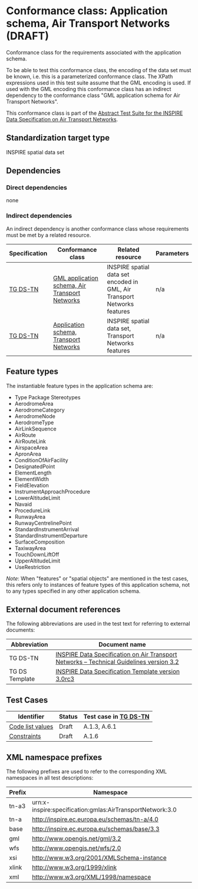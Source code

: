 # Conformance class: Application schema, Air Transport Networks (DRAFT)

Conformance class for the requirements associated with the application schema. 

To be able to test this conformance class, the encoding of the data set must be known, i.e. this is a parameterized conformance class. The XPath expressions used in this test suite assume that the GML encoding is used. If used with the GML encoding this conformance class has an indirect dependency to the conformance class "GML application schema for Air Transport Networks".

This conformance class is part of the [Abstract Test Suite for the INSPIRE Data Specification on Air Transport Networks](http://inspire.ec.europa.eu/id/ats/data-tn/3.2).

## Standardization target type

INSPIRE spatial data set

## Dependencies

### Direct dependencies

none

### Indirect dependencies

An indirect dependency is another conformance class whose requirements must be met by a related resource.

| Specification | Conformance class | Related resource | Parameters |
| ------------- | ----------------- | ---------------- | ---------- |
| [TG DS-TN](http://inspire.ec.europa.eu/id/ats/data-tn/3.2/tn-a-as/README#ref_TG_DS_TN) | [GML application schema, Air Transport Networks](http://inspire.ec.europa.eu/id/ats/data-tn/3.2/tn-gml) | INSPIRE spatial data set encoded in GML, Air Transport Networks features | n/a |
| [TG DS-TN](http://inspire.ec.europa.eu/id/ats/data-tn/3.2/tn-a-as/README#ref_TG_DS_TN) | [Application schema, Transport Networks](http://inspire.ec.europa.eu/id/ats/data-tn/3.2/tn-as) | INSPIRE spatial data set, Transport Networks features | n/a |
 
## Feature types <a name="feature-types"></a>

The instantiable feature types in the application schema are:

* Type Package Stereotypes
* AerodromeArea
* AerodromeCategory
* AerodromeNode
* AerodromeType
* AirLinkSequence
* AirRoute
* AirRouteLink
* AirspaceArea
* ApronArea
* ConditionOfAirFacility
* DesignatedPoint
* ElementLength
* ElementWidth
* FieldElevation
* InstrumentApproachProcedure
* LowerAltitudeLimit
* Navaid
* ProcedureLink
* RunwayArea
* RunwayCentrelinePoint
* StandardInstrumentArrival
* StandardInstrumentDeparture
* SurfaceComposition
* TaxiwayArea
* TouchDownLiftOff
* UpperAltitudeLimit
* UseRestriction

*Note*: When "features" or "spatial objects" are mentioned in the test cases, this refers only to instances of feature types of this application schema, not to any types specified in any other application schema.

## External document references

The following abbreviations are used in the test text for referring to external documents:

Abbreviation                     | Document name
-------------------------------- | --------------------------------------------------
TG DS-TN <a name="ref_TG_DS_TN"></a>   | [INSPIRE Data Specification on Air Transport Networks – Technical Guidelines version 3.2](http://inspire.ec.europa.eu/documents/Data_Specifications/INSPIRE_DataSpecification_TN_v3.2.pdf)
TG DS Template <a name="ref_TG_DS_tmpl"></a>   | [INSPIRE Data Specification Template version 3.0rc3](http://inspire.jrc.ec.europa.eu/documents/Data_Specifications/INSPIRE_DataSpecification_Template_v3.0rc3.pdf)

## Test Cases

| Identifier                                                        | Status   | Test case in [TG DS-TN](#ref_TG_DS_TN)  |
| ----------------------------------------------------------------- | -------- | ------------ |
| [Code list values](http://inspire.ec.europa.eu/id/ats/data-tn/3.2/tn-a-as/code-list-values)  | Draft  | A.1.3, A.6.1  |
| [Constraints](http://inspire.ec.europa.eu/id/ats/data-tn/3.2/tn-a-as/constraints)  | Draft  | A.1.6  |


## XML namespace prefixes <a name="namespaces"></a>

The following prefixes are used to refer to the corresponding XML namespaces in all test descriptions:

Prefix         | Namespace
-------------- | -------------------------------------------------
tn-a3			| urn:x-inspire:specification:gmlas:AirTransportNetwork:3.0
tn-a			| http://inspire.ec.europa.eu/schemas/tn-a/4.0
base           | http://inspire.ec.europa.eu/schemas/base/3.3
gml            | http://www.opengis.net/gml/3.2
wfs            | http://www.opengis.net/wfs/2.0
xsi            | http://www.w3.org/2001/XMLSchema-instance
xlink          | http://www.w3.org/1999/xlink
xml            | http://www.w3.org/XML/1998/namespace
